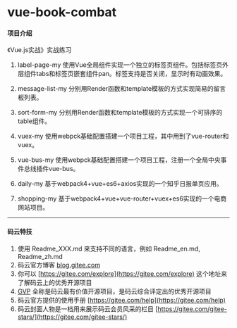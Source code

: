 # vue-book-combat

#### 项目介绍
《Vue.js实战》实战练习

1. label-page-my
使用Vue全局组件实现一个独立的标签页组件。包括标签页外层组件tabs和标签页嵌套组件pan。标签支持是否关闭，显示时有动画效果。

2. message-list-my
分别用Render函数和template模板的方式实现简易的留言板列表。

3. sort-form-my
分别用Render函数和template模板的方式实现一个可排序的table组件。

4. vuex-my
使用webpck基础配置搭建一个项目工程，其中用到了vue-router和vuex。

5. vue-bus-my
使用webpck基础配置搭建一个项目工程，注册一个全局中央事件总线插件vue-bus。

6. daily-my
基于webpack4+vue+es6+axios实现的一个知乎日报单页应用。

7. shopping-my
基于webpack4+vue+vue-router+vuex+es6实现的一个电商网站项目。

---------------------------------

#### 码云特技

1. 使用 Readme\_XXX.md 来支持不同的语言，例如 Readme\_en.md, Readme\_zh.md
2. 码云官方博客 [blog.gitee.com](https://blog.gitee.com)
3. 你可以 [https://gitee.com/explore](https://gitee.com/explore) 这个地址来了解码云上的优秀开源项目
4. [GVP](https://gitee.com/gvp) 全称是码云最有价值开源项目，是码云综合评定出的优秀开源项目
5. 码云官方提供的使用手册 [https://gitee.com/help](https://gitee.com/help)
6. 码云封面人物是一档用来展示码云会员风采的栏目 [https://gitee.com/gitee-stars/](https://gitee.com/gitee-stars/)